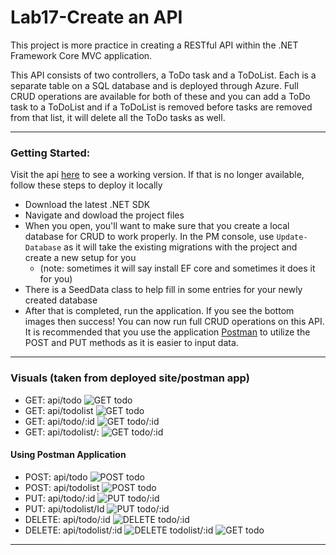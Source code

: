 # Lab17-Create an API 

This project is more practice in creating a RESTful API within the .NET Framework Core MVC application. 

This API consists of two controllers, a ToDo task and a ToDoList. Each is a separate table on a SQL database and is deployed through Azure. Full CRUD operations are available for both of these and you can add a ToDo task to a ToDoList and if a ToDoList is removed before tasks are removed from that list, it will delete all the ToDo tasks as well. 

***
### Getting Started:
Visit the api [here](http://eisj-todoapi.azurewebsites.net/api/todo) to see a working version. If that is no longer available, follow these steps to deploy it locally

* Download the latest .NET SDK
* Navigate and dowload the project files
* When you open, you'll want to make sure that you create a local database for CRUD to work properly. In the PM console, use `Update-Database` as it will take the existing migrations with the project and create a new setup for you
  * (note: sometimes it will say install EF core and sometimes it does it for you)
* There is a SeedData class to help fill in some entries for your newly created database
* After that is completed, run the application. If you see the bottom images then success! You can now run full CRUD operations on this API. It is recommended that you use the application [Postman](https://www.getpostman.com/apps) to utilize the POST and PUT methods as it is easier to input data.
***
### Visuals (taken from deployed site/postman app)
* GET: api/todo
![GET todo](visuals/get_todo.PNG)
* GET: api/todolist
![GET todo](visuals/get_todolist.PNG)
* GET: api/todo/:id
![GET todo/:id](visuals/get_todo_id.PNG)
* GET: api/todolist/:
![GET todo/:id](visuals/get_todolist_id.PNG)
#### Using Postman Application
* POST: api/todo
![POST todo](visuals/post_todo_pm.PNG)
* POST: api/todolist
![POST todo](visuals/post_todolist_pm.PNG)
* PUT: api/todo/:id
![PUT todo/:id](visuals/put_todo_pm.PNG)
* PUT: api/todolist/Id
![PUT todo/:id](visuals/put_todolist_pm.PNG)
* DELETE: api/todo/:id
![DELETE todo/:id](visuals/delete_todo.PNG)
* DELETE: api/todolist/:id
![DELETE todolist/:id](visuals/delete_todolist.PNG)
![GET todo](visuals/get_todo2.PNG)
***